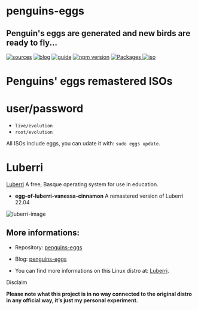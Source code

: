 penguins-eggs
=============

## Penguin&#39;s eggs are generated and new birds are ready to fly...
[![sources](https://img.shields.io/badge/github-sources-cyan)](https://github.com/pieroproietti/penguins-eggs)
[![blog](https://img.shields.io/badge/blog-penguin's%20eggs-cyan)](https://penguins-eggs.net)
[![guide](https://img.shields.io/badge/guide-penguin's%20eggs-cyan)](https://penguins-eggs.net/docs/Tutorial/eggs-users-guide)
[![npm version](https://img.shields.io/npm/v/penguins-eggs.svg)](https://npmjs.org/package/penguins-eggs)
[![Packages](https://img.shields.io/badge/packages-binary-blue)
](https://sourceforge.net/projects/penguins-eggs/files/Packages)
[![iso](https://img.shields.io/badge/iso-images-cyan)](https://sourceforge.net/projects/penguins-eggs/files/ISOS)

# Penguins' eggs remastered ISOs

# user/password
* ```live/evolution```
* ```root/evolution```

All ISOs include eggs, you can udate it with: ```sudo eggs update```.

# Luberri
[Luberri](https://luberrilinux.eus/) A free, Basque operating system for use in education.

* **egg-of-luberri-vanessa-cinnamon** A remastered version of Luberri 22.04

![luberri-image](https://luberrilinux-eus.translate.goog/wp-content/uploads/2022/09/Luberri-mahaigaina-aplikaziorekin-768x432.jpg?_x_tr_sl=en&_x_tr_tl=es&_x_tr_hl=it&_x_tr_pto=wapp)


## More informations:

* Repository: [penguins-eggs](https://github.com/pieroproietti/penguins-eggs)
* Blog: [penguins-eggs](https://penguins-eggs.net)

* You can find more informations on this Linux distro at: [Luberri](https://luberrilinux.eus/).


Disclaim

__Please note what this project is in no way connected to the original distro in any official way, it’s just my personal experiment.__

